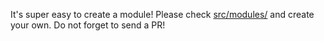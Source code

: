 It's super easy to create a module! Please check [src/modules/](src/modules/) and create your own. Do not forget to send a PR!
